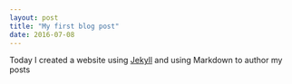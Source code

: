 ```yaml
---
layout: post
title: "My first blog post"
date: 2016-07-08
---
```


Today I created a website using [Jekyll](http://jekyll.rb.com) and using Markdown to author my posts
